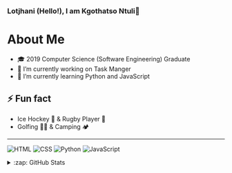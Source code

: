 ### Lotjhani (Hello!), I am Kgothatso Ntuli👋

# About Me

- 🎓 2019 Computer Science (Software Engineering) Graduate 
- 🔭 I’m currently working on Task Manger
- 🌱 I’m currently learning Python and JavaScript


## ⚡ Fun fact
* Ice Hockey 🏒 & Rugby Player 🏉
* Golfing 🏌🏿‍ & Camping 🏕️

---



![HTML](https://img.shields.io/static/v1?label=HTML&message=5&color=E34F26&style=for-the-badge&logo=html5)
![CSS](https://img.shields.io/static/v1?label=CSS&message=3&color=1572B6&style=for-the-badge&logo=css3)
![Python](https://img.shields.io/static/v1?label=Python&style=for-the-badge&message=3&color=3776AB&logo=PYTHON)
![JavaScript](https://img.shields.io/static/v1?label=JavaScript&style=for-the-badge&message=3&color=F7DF1E&logo=javascript)


<details>
  <summary>:zap: GitHub Stats</summary>
  
  ![Kgothatso's github stats](https://github-readme-stats.vercel.app/api?username=KgothatsoN&theme=dark&show_icons=true&hide=contribs)
  <img src="https://github-readme-stats.vercel.app/api/top-langs/?username=KgothatsoN&layout=compact"/>
</details>
